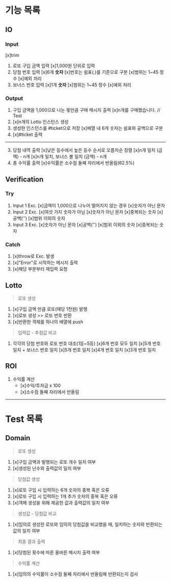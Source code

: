 # 기능 목록

## IO

### Input

[x]trim

1. 로또 구입 금액 입력
   [x]1,000원 단위로 입력
2. 당첨 번호 입력
   [x]6개 **숫자**
   [x]번호는 쉼표(,)를 기준으로 구분
   [x]범위는 1~45 정수
   [x]예외 처리
3. 보너스 번호 입력
   [x]1개 **숫자**
   [x]범위는 1~45 정수
   [x]예외 처리

### Output

1. 구입 금액을 1,000으로 나눈 몫만큼 구매 메시지 출력
   [x]n개를 구매했습니다. // Test
2. [x]n개의 Lotto 인스턴스 생성
3. 생성한 인스턴스를 #ticket으로 저장
   [x]배열 내 6개 숫자는 쉼표와 공백으로 구분
4. [x]#ticket 출력

---

3. 당첨 내역 출력
   [x]낮은 등수에서 높은 등수 순서로 오름차순 정렬
   [x]n개 일치 (금액) - n개
   [x]n개 일치, 보너스 볼 일치 (금액) - n개
4. 총 수익률 출력
   [x]수익률은 소수점 둘째 자리에서 반올림(62.5%)

## Verification

### Try

1. Input 1 Exc.
   [x]금액이 1,000으로 나누어 떨어지지 않는 경우
   [x]숫자가 아닌 문자
2. Input 2 Exc.
   [x]여섯 가지 숫자가 아님
   [x]숫자가 아닌 문자
   [x]중복되는 숫자
   [x]공백('')
   [x]범위 이외의 숫자
3. Input 3 Exc.
   [x]숫자가 아닌 문자
   [x]공백('')
   [x]범위 이외의 숫자
   [x]중복되는 숫자

### Catch

1. [x]throw로 Exc. 발생
2. [x]"Error"로 시작하는 메시지 출력
3. [x]해당 부분부터 재입력 요청

## Lotto

> 로또 생성

1. [x]구입 금액 만큼 로또(매당 1천원) 발행
2. [x]로또 생성 >> 로또 번호 반환
3. [x]반환한 객체를 하나의 배열에 push

> 입력값 - 추첨값 비교

1. 각각의 당첨 번호와 로또 번호 대조(1등~5등)
   [x]6개 번호 모두 일치
   [x]5개 번호 일치 + 보너스 번호 일치
   [x]5개 번호 일치
   [x]4개 번호 일치
   [x]3개 번호 일치

## ROI

1. 수익률 계산
   - [x]수익/투자금 x 100
   - [x]소수점 둘째 자리에서 반올림

---

# Test 목록

## Domain

> 로또 생성

1. [x]구입 금액과 발행되는 로또 개수 일치 여부
2. [x]생성된 난수와 출력값의 일치 여부

> 당첨값 생성

1. [x]로또 구입 시 입력하는 6개 숫자의 중복 혹은 오류
2. [x]로또 구입 시 입력하는 1개 추가 숫자의 중복 혹은 오류
3. [x]객체 생성을 위해 제공한 값과 출력값의 일치 여부

> 생성값 - 당첨값 비교

1. [x]임의로 생성한 로또와 임의의 당첨값을 비교했을 때, 일치하는 숫자와 반환되는 값의 일치 여부

> 최종 결과 출력

1. [x]당첨된 횟수에 따른 올바른 메시지 출력 여부

> 수익률 계산

1. [x]임의의 수익률이 소수점 둘째 자리에서 반올림해 반환되는지 검사
